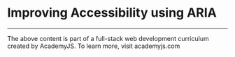 # Improving Accessibility using ARIA

---
The above content is part of a full-stack web development curriculum created by AcademyJS. To learn more, visit academyjs.com

